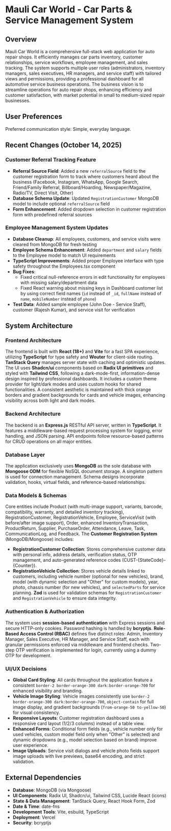 # Mauli Car World - Car Parts & Service Management System

## Overview
Mauli Car World is a comprehensive full-stack web application for auto repair shops. It efficiently manages car parts inventory, customer relationships, service workflows, employee management, and sales tracking. The system supports multiple user roles (administrators, inventory managers, sales executives, HR managers, and service staff) with tailored views and permissions, providing a professional dashboard for all automotive service business operations. The business vision is to streamline operations for auto repair shops, enhancing efficiency and customer satisfaction, with market potential in small to medium-sized repair businesses.

## User Preferences
Preferred communication style: Simple, everyday language.

## Recent Changes (October 14, 2025)
### Customer Referral Tracking Feature
- **Referral Source Field**: Added a new `referralSource` field to the customer registration form to track where customers heard about the business (Facebook, Instagram, WhatsApp, Google Search, Friend/Family Referral, Billboard/Hoarding, Newspaper/Magazine, Radio/TV, Direct Visit, Other)
- **Database Schema Update**: Updated `RegistrationCustomer` MongoDB model to include optional `referralSource` field
- **Form Enhancement**: Added dropdown selection in customer registration form with predefined referral sources

### Employee Management System Updates
- **Database Cleanup**: All employees, customers, and service visits were cleared from MongoDB for fresh testing
- **Employee Schema Enhancement**: Added `department` and `salary` fields to the Employee model to match UI requirements
- **TypeScript Improvements**: Added proper Employee interface with type safety throughout the Employees.tsx component
- **Bug Fixes**: 
  - Fixed critical null-reference errors in edit functionality for employees with missing salary/department data
  - Fixed React warning about missing keys in Dashboard customer list by using correct field names (`id` instead of `_id`, `fullName` instead of `name`, `mobileNumber` instead of `phone`)
- **Test Data**: Added sample employee (John Doe - Service Staff), customer (Rajesh Kumar), and service visit for verification

## System Architecture

### Frontend Architecture
The frontend is built with **React (18+)** and **Vite** for a fast SPA experience, utilizing **TypeScript** for type safety and **Wouter** for client-side routing. **TanStack Query** manages server state with caching and optimistic updates. The UI uses **Shadcn/ui** components based on **Radix UI primitives** and styled with **Tailwind CSS**, following a dark-mode-first, information-dense design inspired by professional dashboards. It includes a custom theme provider for light/dark modes and uses custom hooks for shared functionalities. A consistent aesthetic is maintained with thick orange borders and gradient backgrounds for cards and vehicle images, enhancing visibility across both light and dark modes.

### Backend Architecture
The backend is an **Express.js** RESTful API server, written in **TypeScript**. It features a middleware-based request processing system for logging, error handling, and JSON parsing. API endpoints follow resource-based patterns for CRUD operations on all major entities.

### Database Layer
The application exclusively uses **MongoDB** as the sole database with **Mongoose ODM** for flexible NoSQL document storage. A singleton pattern is used for connection management. Schema designs incorporate validation, hooks, virtual fields, and reference-based relationships.

### Data Models & Schemas
Core entities include Product (with multi-image support, variants, barcode, compatibility, warranty, and detailed inventory tracking), RegistrationCustomer, RegistrationVehicle, Employee, ServiceVisit (with before/after image support), Order, enhanced InventoryTransaction, ProductReturn, Supplier, PurchaseOrder, Attendance, Leave, Task, CommunicationLog, and Feedback.
The **Customer Registration System** (MongoDB/Mongoose) includes:
- **RegistrationCustomer Collection**: Stores comprehensive customer data with personal info, address details, verification status, OTP management, and auto-generated reference codes (CUST-{StateCode}-{Counter}).
- **RegistrationVehicle Collection**: Stores vehicle details linked to customers, including vehicle number (optional for new vehicles), brand, model (with dynamic selection and "Other" for custom models), year, photo, chassis number (for new vehicles), and `selectedParts` for service planning.
**Zod** is used for validation schemas for `RegistrationCustomer` and `RegistrationVehicle` to ensure data integrity.

### Authentication & Authorization
The system uses **session-based authentication** with Express sessions and secure HTTP-only cookies. Password hashing is handled by **bcryptjs**. **Role-Based Access Control (RBAC)** defines five distinct roles: Admin, Inventory Manager, Sales Executive, HR Manager, and Service Staff, each with granular permissions enforced via middleware and frontend checks. Two-step OTP verification is implemented for login, currently using a dummy OTP for development.

### UI/UX Decisions
- **Global Card Styling**: All cards throughout the application feature a consistent `border-2 border-orange-300 dark:border-orange-700` for enhanced visibility and branding.
- **Vehicle Image Styling**: Vehicle images consistently use `border-2 border-orange-300 dark:border-orange-700`, `object-contain` for full image display, and gradient backgrounds (`from-orange-50 to-yellow-50`) for visual consistency.
- **Responsive Layouts**: Customer registration dashboard uses a responsive card layout (1/2/3 columns) instead of a table view.
- **Enhanced Forms**: Conditional form fields (e.g., vehicle number only for used vehicles, custom model field only when "Other" is selected) and dynamic dropdowns (e.g., model selection based on brand) improve user experience.
- **Image Uploads**: Service visit dialogs and vehicle photo fields support image uploads with live previews, base64 encoding, and strict validation.

## External Dependencies

- **Database**: MongoDB (via Mongoose)
- **UI Components**: Radix UI, Shadcn/ui, Tailwind CSS, Lucide React (icons)
- **State & Data Management**: TanStack Query, React Hook Form, Zod
- **Date & Time**: date-fns
- **Development Tools**: Vite, esbuild, TypeScript
- **Deployment**: Vercel
- **Security**: bcryptjs